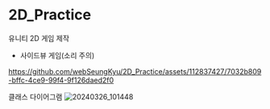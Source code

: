 # 2D_Practice
 유니티 2D 게임 제작

 - 사이드뷰 게임(소리 주의)



https://github.com/webSeungKyu/2D_Practice/assets/112837427/7032b809-bffc-4ce9-99f4-9f126daed2f0


클래스 다이어그램
![20240326_101448](https://github.com/webSeungKyu/2D_Practice/assets/112837427/608ef80c-a7a0-44d1-9892-7289891b6435)
